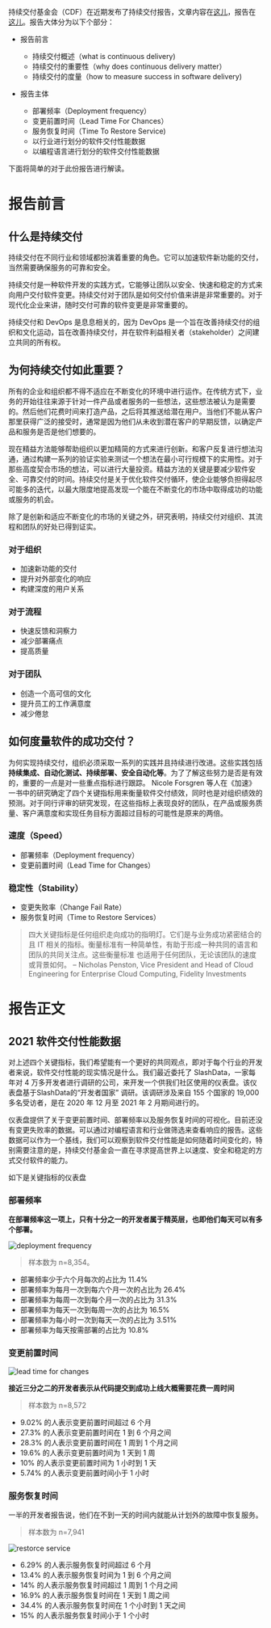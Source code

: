 持续交付基金会（CDF）在近期发布了持续交付报告，文章内容在[这儿](https://cd.foundation/blog/2021/06/24/state-of-cd-report/?utm_campaign=cdcon%202021%20email%20promos&utm_medium=email&_hsmi=137367697&_hsenc=p2ANqtz-9dpxyTwCdToRd9H2WHdYE3KzhTQnHegE0EykhArIZCHp7G6PuCfibZyAqK78Uu9yLt_CujaAItkfGRr2Z21oIEcQb7EA&utm_content=137326800&utm_source=hs_email)，报告在[这儿](https://cd.foundation/wp-content/uploads/sites/78/2021/06/CD-Foundation-State-of-CD-June-2021.pdf)。报告大体分为以下个部分：

- 报告前言

    - 持续交付概述（what is continuous delivery)
    - 持续交付的重要性（why does continuous delivery matter）
    - 持续交付的度量（how to measure success in software delivery)
- 报告主体
    - 部署频率（Deployment frequency）
    - 变更前置时间（Lead Time For Chances）
    - 服务恢复时间（Time To Restore Service)
    - 以行业进行划分的软件交付性能数据
    - 以编程语言进行划分的软件交付性能数据

下面将简单的对于此份报告进行解读。

# 报告前言

## 什么是持续交付

持续交付在不同行业和领域都扮演着重要的角色。它可以加速软件新功能的交付，当然需要确保服务的可靠和安全。

持续交付是一种软件开发的实践方式，它能够让团队以安全、快速和稳定的方式来向用户交付软件变更。持续交付对于团队是如何交付价值来讲是非常重要的。对于现代化企业来讲，随时交付可靠的软件变更是非常重要的。

持续交付和 DevOps 是息息相关的，因为 DevOps 是一个旨在改善持续交付的组织和文化运动，旨在改善持续交付，并在软件利益相关者（stakeholder）之间建立共同的所有权。

## 为何持续交付如此重要？

所有的企业和组织都不得不适应在不断变化的环境中进行运作。在传统方式下，业务的开始往往来源于针对一件产品或者服务的一些想法，这些想法被认为是需要的。然后他们花费时间来打造产品，之后将其推送给潜在用户。当他们不能从客户那里获得广泛的接受时，通常是因为他们从未收到潜在客户的早期反馈，以确定产品和服务是否是他们想要的。

现在精益方法能够帮助组织以更加精简的方式来进行创新。和客户反复进行想法沟通，通过构建一系列的验证实验来测试一个想法在最小可行规模下的实用性。对于那些高度契合市场的想法，可以进行大量投资。精益方法的关键是要减少软件安全、可靠交付的时间。持续交付是关于优化软件交付循环，使企业能够负担得起尽可能多的迭代，以最大限度地提高发现一个能在不断变化的市场中取得成功的功能或服务的机会。

除了是创新和适应不断变化的市场的关键之外，研究表明，持续交付对组织、其流程和团队的好处已得到证实。

### 对于组织

* 加速新功能的交付
* 提升对外部变化的响应
* 构建深度的用户关系

### 对于流程
* 快速反馈和洞察力
* 减少部署痛点
* 提高质量

### 对于团队

* 创造一个高可信的文化
* 提升员工的工作满意度
* 减少倦怠

## 如何度量软件的成功交付？

为何实现持续交付，组织必须采取一系列的实践并且持续进行改进。这些实践包括**持续集成、自动化测试、持续部署、安全自动化等**。为了了解这些努力是否是有效的，重要的一点是对一些重点指标进行跟踪。 Nicole Forsgren 等人在《加速》一书中的研究确定了四个关键指标用来衡量软件交付绩效，同时也是对组织绩效的预测。对于同行评审的研究发现，在这些指标上表现良好的团队，在产品或服务质量、客户满意度和实现任务目标方面超过目标的可能性是原来的两倍。

### 速度（Speed）

* 部署频率（Deployment frequency）
* 变更前置时间（Lead Time for Changes）

### 稳定性（Stability）

* 变更失败率（Change Fail Rate）
* 服务恢复时间（Time to Restore Services）

> 四大关键指标是任何组织走向成功的指明灯。它们是与业务成功紧密结合的且 IT 相关的指标。衡量标准有一种简单性，有助于形成一种共同的语言和团队的共同关注点。这些衡量标准 也适用于任何团队，无论该团队的速度或背景如何。
> – Nicholas Penston, Vice President and Head of Cloud Engineering for Enterprise Cloud Computing, Fidelity Investments

# 报告正文

## 2021 软件交付性能数据

对上述四个关键指标，我们希望能有一个更好的共同观点，即对于每个行业的开发者来说，软件交付性能的现实情况是什么。我们最近委托了 SlashData，一家每年对 4 万多开发者进行调研的公司，来开发一个供我们社区使用的仪表盘。该仪表盘基于SlashData的“开发者国家” 调研。该调研涉及来自 155 个国家的 19,000 多名受访者，是在 2020 年 12 月至 2021 年 2 月期间进行的。

仪表盘提供了关于变更前置时间、部署频率以及服务恢复时间的可视化。目前还没有变更失败率的数据。可以通过对编程语言和行业做筛选来查看响应的报告。这些数据可以作为一个基线，我们可以观察到软件交付性能是如何随着时间变化的，特别需要注意的是，持续交付基金会一直在寻求提高世界上以速度、安全和稳定的方式交付软件的能力。

如下是关键指标的仪表盘

### 部署频率

**在部署频率这一项上，只有十分之一的开发者属于精英层，也即他们每天可以有多个部署。**

![deployment frequency](https://github.com/majinghe/DevOps/blob/main/images/deployment-frequency.png)

> 样本数为 n=8,354。

* 部署频率少于六个月每次的占比为 11.4%
* 部署频率为每月一次到每六个月一次的占比为 26.4%
* 部署频率为每周一次到每个月一次的占比为 31.3%
* 部署频率为每天一次到每周一次的占比为 16.5%
* 部署频率为每小时一次到每天一次的占比为 3.51%
* 部署频率为每天按需部署的占比为 10.8%

### 变更前置时间

![lead time for changes](https://github.com/majinghe/DevOps/blob/main/images/timetoproduction.png)

**接近三分之二的开发者表示从代码提交到成功上线大概需要花费一周时间**

> 样本数为 n=8,572

* 9.02% 的人表示变更前置时间超过 6 个月
* 27.3% 的人表示变更前置时间在 1 到 6 个月之间
* 28.3% 的人表示变更前置时间在 1 周到 1 个月之间
* 19.6% 的人表示变更前置时间为 1 天到 1 周
* 10% 的人表示变更前置时间为 1 小时到 1 天
* 5.74% 的人表示变更前置时间小于 1 小时

### 服务恢复时间

一半的开发者报告说，他们在不到一天的时间内就能从计划外的故障中恢复服务。

> 样本数为 n=7,941


![restorce service](https://github.com/majinghe/DevOps/blob/main/images/outages.png)

* 6.29% 的人表示服务恢复时间超过 6 个月
* 13.4% 的人表示服务恢复时间为 1 到 6 个月之间
* 14% 的人表示服务恢复时间超过 1 周到 1 个月之间
* 16.9% 的人表示服务恢复时间在 1 天到 1 周之间
* 34.4% 的人表示服务恢复时间在 1 个小时到 1 天之间
* 15% 的人表示服务恢复时间小于 1 个小时


